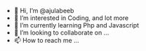 - 👋 Hi, I’m @ajulabeeb
- 👀 I’m interested in Coding, and lot more
- 🌱 I’m currently learning Php and Javascript
- 💞️ I’m looking to collaborate on ...
- 📫 How to reach me ...

<!---
ajulabeeb/ajulabeeb is a ✨ special ✨ repository because its `README.md` (this file) appears on your GitHub profile.
You can click the Preview link to take a look at your changes.
--->
